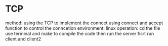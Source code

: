 # TCP

method:
	using the TCP to implement the conncet 
	using connect and accept function to control the conncetion
environment:
	 linux
operation:
	cd the file 
	use terminal and make to compile the code
	then run the server fisrt
	run client and client2
